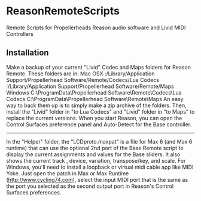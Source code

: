 ReasonRemoteScripts
===================

Remote Scripts for Propellerheads Reason audio software and Livid MIDI Controllers

Installation
------------
Make a backup of your current "Livid" Codec and Maps folders for Reason Remote. These folders are in:
Mac OSX
<hard drive>:/Library/Application Support/Propellerhead Software/Remote/Codecs/Lua Codecs
<hard drive>:/Library/Application Support/Propellerhead Software/Remote/Maps
Windows
C:\ProgramData\Propellerhead Software\Remote\Codecs\Lua Codecs
C:\ProgramData\Propellerhead Software\Remote\Maps
An easy way to back them up is to simply make a zip archive of the folders.
Then, install the "Livid" folder in "to Lua Codecs" and "Livid" folder in "to Maps" to replace the current versions.
When you start Reason, you can open the Control Surfaces preference panel and Auto-Detect for the Base controller.

----
In the "Helper" folder, the "LCDproto.maxpat" is a file for Max 6 (and Max 6 runtime) that can use the optional 2nd port of the Base Remote script to display the current assignments and values for the Base sliders. 
It also shows the current track , device, variation, transpose/key, and scale. 
For Windows, you'll need to install a loopback or virtual midi cable app like MIDI Yoke.
Just open the patch in Max or Max Runtime (http://www.cycling74.com), select the input MIDI port that is the same as the port you selected as the second output port in Reason's Control Surfaces preferences.
